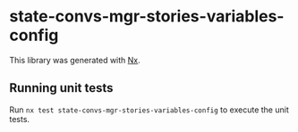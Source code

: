 # state-convs-mgr-stories-variables-config

This library was generated with [Nx](https://nx.dev).

## Running unit tests

Run `nx test state-convs-mgr-stories-variables-config` to execute the unit tests.
